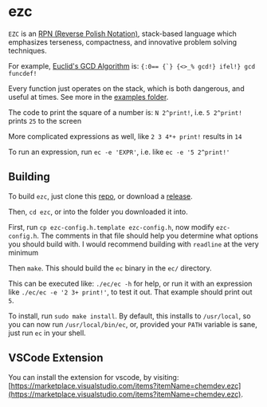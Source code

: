 # ezc

`EZC` is an [RPN (Reverse Polish Notation)](https://en.wikipedia.org/wiki/Reverse_Polish_notation), stack-based language which emphasizes terseness, compactness, and innovative problem solving techniques. 

For example, [Euclid's GCD Algorithm](https://en.wikipedia.org/wiki/Euclidean_algorithm) is: ```{:0== {`} {<>_% gcd!} ifel!} gcd funcdef!```

Every function just operates on the stack, which is both dangerous, and useful at times. See more in the [examples folder](https://github.com/ChemicalDevelopment/ezc/tree/master/examples).

The code to print the square of a number is: `N 2^print!`, i.e. `5 2^print!` prints `25` to the screen

More complicated expressions as well, like `2 3 4*+ print!` results in `14`

To run an expression, run `ec -e 'EXPR'`, i.e. like `ec -e '5 2^print!'`

## Building

To build `ezc`, just clone this [repo](https://github.com/chemicaldevelopment/ezc), or download a [release](https://github.com/ChemicalDevelopment/ezc/releases).

Then, `cd ezc`, or into the folder you downloaded it into.

First, run `cp ezc-config.h.template ezc-config.h`, now modify `ezc-config.h`. The comments in that file should help you determine what options you should build with. I would recommend building with `readline` at the very minimum

Then `make`. This should build the `ec` binary in the `ec/` directory.

This can be executed like: `./ec/ec -h` for help, or run it with an expression like `./ec/ec -e '2 3+ print!'`, to test it out. That example should print out `5`.

To install, run `sudo make install`. By default, this installs to `/usr/local`, so you can now run `/usr/local/bin/ec`, or, provided your `PATH` variable is sane, just run `ec` in your shell.


## VSCode Extension

You can install the extension for vscode, by visiting: [https://marketplace.visualstudio.com/items?itemName=chemdev.ezc](https://marketplace.visualstudio.com/items?itemName=chemdev.ezc).

